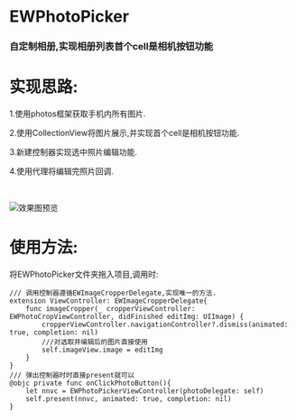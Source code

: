 # EWPhotoPicker
<h3>自定制相册,实现相册列表首个cell是相机按钮功能</h3>

# 实现思路:

1.使用photos框架获取手机内所有图片.

2.使用CollectionView将图片展示,并实现首个cell是相机按钮功能.

3.新建控制器实现选中照片编辑功能.

4.使用代理将编辑完照片回调.

<br>

![效果图预览](https://github.com/WangLiquan/EWPhotoPicker/raw/master/images/demonstration.gif)

# 使用方法:
将EWPhotoPicker文件夹拖入项目,调用时:
```
/// 调用控制器遵循EWImageCropperDelegate,实现唯一的方法.
extension ViewController: EWImageCropperDelegate{
    func imageCropper(_ cropperViewController: EWPhotoCropViewController, didFinished editImg: UIImage) {
        cropperViewController.navigationController?.dismiss(animated: true, completion: nil)
        ///对选取并编辑后的图片直接使用
        self.imageView.image = editImg
    }
}
/// 弹出控制器时时直接present就可以
@objc private func onClickPhotoButton(){
    let nnvc = EWPhotoPickerViewController(photoDelegate: self)
    self.present(nnvc, animated: true, completion: nil)
}

```
